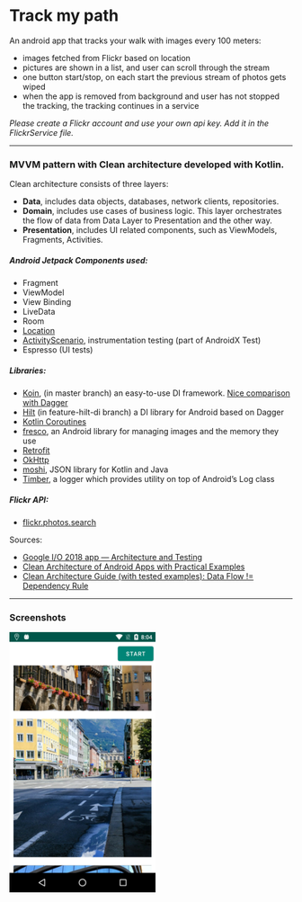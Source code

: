 # Track my path

An android app that tracks your walk with images every 100 meters:
- images fetched from Flickr based on location
- pictures are shown in a list, and user can scroll through the stream
- one button start/stop, on each start the previous stream of photos gets wiped
- when the app is removed from background and user has not stopped the tracking, the tracking continues in a service

*Please create a Flickr account and use your own api key. Add it in the FlickrService file.*

---

### MVVM pattern with Clean architecture developed with Kotlin.
Clean architecture consists of three layers:
- **Data**, includes data objects, databases, network clients, repositories.
- **Domain**, includes use cases of business logic. This layer orchestrates the flow of data from Data Layer to Presentation and the other way.
- **Presentation**, includes UI related components, such as ViewModels, Fragments, Activities.

##### Android Jetpack Components used:
- Fragment
- ViewModel
- View Binding
- LiveData
- Room
- [Location](https://github.com/googlesamples/android-play-location/tree/master/LocationUpdatesForegroundService)
- [ActivityScenario](https://developer.android.com/guide/components/activities/testing), instrumentation testing (part of AndroidX Test)
- Espresso (UI tests)

##### Libraries:
- [Koin](https://insert-koin.io/), (in master branch) an easy-to-use DI framework. [Nice comparison with Dagger](https://medium.com/@farshidabazari/android-koin-with-mvvm-and-retrofit-e040e4e15f9d)
- [Hilt](https://developer.android.com/training/dependency-injection/hilt-android) (in feature-hilt-di branch) a DI library for Android based on Dagger
- [Kotlin Coroutines](https://developer.android.com/kotlin/coroutines)
- [fresco](https://github.com/facebook/fresco), an Android library for managing images and the memory they use
- [Retrofit](https://square.github.io/retrofit/)
- [OkHttp](https://square.github.io/okhttp/)
- [moshi](https://github.com/square/moshi), JSON library for Kotlin and Java
- [Timber](https://github.com/JakeWharton/timber), a logger which provides utility on top of Android’s Log class

##### Flickr API:
- [flickr.photos.search](https://www.flickr.com/services/api/flickr.photos.search.html)

Sources:
- [Google I/O 2018 app — Architecture and Testing](https://medium.com/androiddevelopers/google-i-o-2018-app-architecture-and-testing-f546e37fc7eb)
- [Clean Architecture of Android Apps with Practical Examples](https://rubygarage.org/blog/clean-android-architecture)
- [Clean Architecture Guide (with tested examples): Data Flow != Dependency Rule](https://proandroiddev.com/clean-architecture-data-flow-dependency-rule-615ffdd79e29)

----

### Screenshots

<img src="/screenshots/scrn1.png" width="260">
